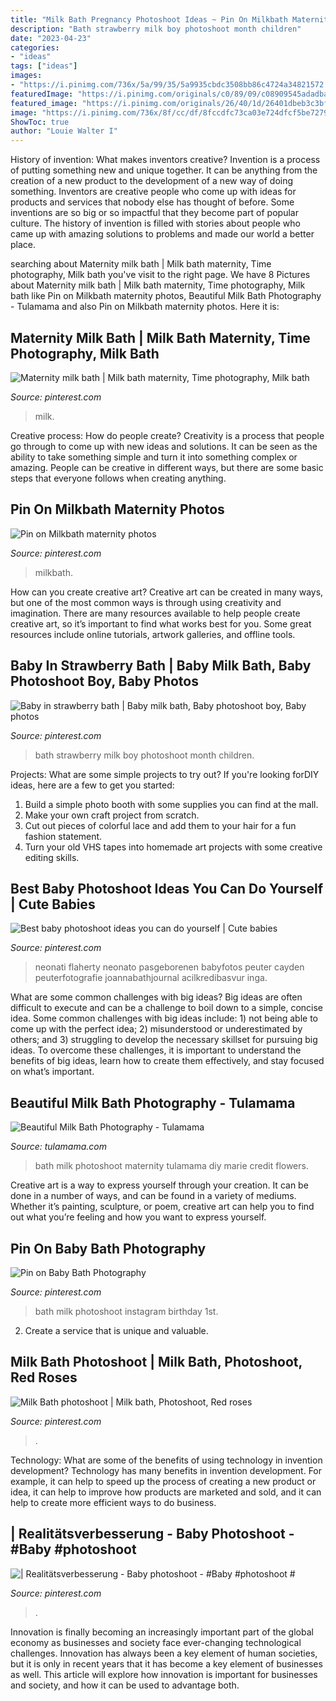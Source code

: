 ```yaml
---
title: "Milk Bath Pregnancy Photoshoot Ideas ~ Pin On Milkbath Maternity Photos"
description: "Bath strawberry milk boy photoshoot month children"
date: "2023-04-23"
categories:
- "ideas"
tags: ["ideas"]
images:
- "https://i.pinimg.com/736x/5a/99/35/5a9935cbdc3508bb86c4724a34821572.jpg"
featuredImage: "https://i.pinimg.com/originals/c0/89/09/c08909545adadbadfa9ea6390cce1af7.jpg"
featured_image: "https://i.pinimg.com/originals/26/40/1d/26401dbeb3c3bf888738c3a567baf280.jpg"
image: "https://i.pinimg.com/736x/8f/cc/df/8fccdfc73ca03e724dfcf5be7279d33d.jpg"
ShowToc: true
author: "Louie Walter I"
---
```



History of invention: What makes inventors creative?
Invention is a process of putting something new and unique together. It can be anything from the creation of a new product to the development of a new way of doing something. Inventors are creative people who come up with ideas for products and services that nobody else has thought of before. Some inventions are so big or so impactful that they become part of popular culture. The history of invention is filled with stories about people who came up with amazing solutions to problems and made our world a better place.

	

		
searching about Maternity milk bath | Milk bath maternity, Time photography, Milk bath you've visit to the right page. We have 8 Pictures about Maternity milk bath | Milk bath maternity, Time photography, Milk bath like Pin on Milkbath maternity photos, Beautiful Milk Bath Photography - Tulamama and also Pin on Milkbath maternity photos. Here it is:
		
    
## Maternity Milk Bath | Milk Bath Maternity, Time Photography, Milk Bath

<img loading=lazy src="https://i.pinimg.com/736x/8f/cc/df/8fccdfc73ca03e724dfcf5be7279d33d.jpg" onerror="this.onerror=null;this.src='https://tse1.mm.bing.net/th?id=OIP.VY_Lk7t5hNZiLkqhPU3GIgHaKX&amp;pid=15.1';" alt="Maternity milk bath | Milk bath maternity, Time photography, Milk bath">

_Source: pinterest.com_

>milk. 

	

Creative process: How do people create?
Creativity is a process that people go through to come up with new ideas and solutions. It can be seen as the ability to take something simple and turn it into something complex or amazing. People can be creative in different ways, but there are some basic steps that everyone follows when creating anything.

    
## Pin On Milkbath Maternity Photos

<img loading=lazy src="https://i.pinimg.com/originals/18/f0/2f/18f02f5c0cc0c5d0173193729cb85af8.jpg" onerror="this.onerror=null;this.src='https://tse2.mm.bing.net/th?id=OIP.iuMTtCn2s7ObJf7XkRklXwHaLH&amp;pid=15.1';" alt="Pin on Milkbath maternity photos">

_Source: pinterest.com_

>milkbath. 

	

How can you create creative art?
Creative art can be created in many ways, but one of the most common ways is through using creativity and imagination. There are many resources available to help people create creative art, so it’s important to find what works best for you. Some great resources include online tutorials, artwork galleries, and offline tools.

    
## Baby In Strawberry Bath | Baby Milk Bath, Baby Photoshoot Boy, Baby Photos

<img loading=lazy src="https://i.pinimg.com/originals/de/2c/d5/de2cd598dc6e7370476ef9403550b082.jpg" onerror="this.onerror=null;this.src='https://tse4.mm.bing.net/th?id=OIP.mNHP5ygwHf5Qc4p7FJH21QHaLG&amp;pid=15.1';" alt="Baby in strawberry bath | Baby milk bath, Baby photoshoot boy, Baby photos">

_Source: pinterest.com_

>bath strawberry milk boy photoshoot month children. 

	

Projects: What are some simple projects to try out?
If you're looking forDIY ideas, here are a few to get you started: 
1. Build a simple photo booth with some supplies you can find at the mall.
2. Make your own craft project from scratch.
3. Cut out pieces of colorful lace and add them to your hair for a fun fashion statement. 
4. Turn your old VHS tapes into homemade art projects with some creative editing skills.

    
## Best Baby Photoshoot Ideas You Can Do Yourself | Cute Babies

<img loading=lazy src="https://i.pinimg.com/originals/c0/89/09/c08909545adadbadfa9ea6390cce1af7.jpg" onerror="this.onerror=null;this.src='https://tse4.mm.bing.net/th?id=OIP.qMXDUAXhmrKalLRw_q_ApgHaH9&amp;pid=15.1';" alt="Best baby photoshoot ideas you can do yourself | Cute babies">

_Source: pinterest.com_

>neonati flaherty neonato pasgeborenen babyfotos peuter cayden peuterfotografie joannabathjournal acilkredibasvur inga. 

	

What are some common challenges with big ideas?
Big ideas are often difficult to execute and can be a challenge to boil down to a simple, concise idea. Some common challenges with big ideas include: 1) not being able to come up with the perfect idea; 2) misunderstood or underestimated by others; and 3) struggling to develop the necessary skillset for pursuing big ideas. To overcome these challenges, it is important to understand the benefits of big ideas, learn how to create them effectively, and stay focused on what’s important.

    
## Beautiful Milk Bath Photography - Tulamama

<img loading=lazy src="https://tulamama.com/wp-content/uploads/2018/11/Maternity-milk-bath-photoshoot-11-637x940.jpg" onerror="this.onerror=null;this.src='https://tse3.mm.bing.net/th?id=OIP.sfC0O92mAtCrWHRYIfW4QwHaK7&amp;pid=15.1';" alt="Beautiful Milk Bath Photography - Tulamama">

_Source: tulamama.com_

>bath milk photoshoot maternity tulamama diy marie credit flowers. 

	

Creative art is a way to express yourself through your creation. It can be done in a number of ways, and can be found in a variety of mediums. Whether it’s painting, sculpture, or poem, creative art can help you to find out what you’re feeling and how you want to express yourself.

    
## Pin On Baby Bath Photography

<img loading=lazy src="https://i.pinimg.com/originals/26/40/1d/26401dbeb3c3bf888738c3a567baf280.jpg" onerror="this.onerror=null;this.src='https://tse2.mm.bing.net/th?id=OIP.xQdvdDV3rUx1hSzpzxJYSwHaE7&amp;pid=15.1';" alt="Pin on Baby Bath Photography">

_Source: pinterest.com_

>bath milk photoshoot instagram birthday 1st. 

	

2. Create a service that is unique and valuable.

    
## Milk Bath Photoshoot | Milk Bath, Photoshoot, Red Roses

<img loading=lazy src="https://i.pinimg.com/736x/5a/99/35/5a9935cbdc3508bb86c4724a34821572.jpg" onerror="this.onerror=null;this.src='https://tse4.mm.bing.net/th?id=OIP.XiuY5ri0G59j2Lg_HWVgXgHaJ3&amp;pid=15.1';" alt="Milk Bath photoshoot | Milk bath, Photoshoot, Red roses">

_Source: pinterest.com_

>. 

	

Technology: What are some of the benefits of using technology in invention development?
Technology has many benefits in invention development. For example, it can help to speed up the process of creating a new product or idea, it can help to improve how products are marketed and sold, and it can help to create more efficient ways to do business.

    
## | Realitätsverbesserung - Baby Photoshoot - #Baby #photoshoot #

<img loading=lazy src="https://i.pinimg.com/originals/78/02/67/780267a01d4578af21030c8728de40ab.jpg" onerror="this.onerror=null;this.src='https://tse2.mm.bing.net/th?id=OIP.ENP394HShsfw91SxdVdxCAHaLH&amp;pid=15.1';" alt="| Realitätsverbesserung - Baby photoshoot - #Baby #photoshoot #">

_Source: pinterest.com_

>. 

	

Innovation is finally becoming an increasingly important part of the global economy as businesses and society face ever-changing technological challenges. Innovation has always been a key element of human societies, but it is only in recent years that it has become a key element of businesses as well. This article will explore how innovation is important for businesses and society, and how it can be used to advantage both.


